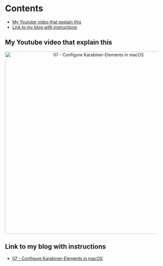 # Contents

<!-- toc -->

- [My Youtube video that explain this](#my-youtube-video-that-explain-this)
- [Link to my blog with instructions](#link-to-my-blog-with-instructions)

<!-- tocstop -->

## My Youtube video that explain this

<div align="center">
    <a href="https://youtu.be/Cr35bp8yAzo">
        <img src="https://res.cloudinary.com/daqwsgmx6/image/upload/v1706358848/youtube/2024-macos-workflow/07-karabiner-elements" alt="07 - Configure Karabiner-Elements in macOS" width="600"/>
    </a>
</div>

## Link to my blog with instructions

- [07 - Configure Karabiner-Elements in macOS](https://linkarzu.com/posts/2024-macos-workflow/karabiner-elements/)
